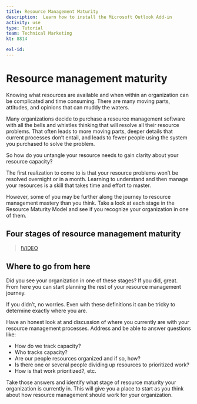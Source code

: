 ```yaml
---
title: Resource Management Maturity
description:  Learn how to install the Microsoft Outlook Add-in
activity: use
type: Tutorial
team: Technical Marketing
kt: 8814

exl-id: 
---
```

# Resource management maturity

Knowing what resources are available and when within an organization can be complicated and time consuming. There are many moving parts, attitudes, and opinions that can muddy the waters. 

Many organizations decide to purchase a resource management software with all the bells and whistles thinking that will resolve all their resource problems. That often leads to more moving parts, deeper details that current processes don’t entail, and leads to fewer people using the system you purchased to solve the problem.

So how do you untangle your resource needs to gain clarity about your resource capacity?

The first realization to come to is that your resource problems won’t be resolved overnight or in a month. Learning to understand and then manage your resources is a skill that takes time and effort to master.

However, some of you may be further along the journey to resource management mastery than you think. Take a look at each stage in the Resource Maturity Model and see if you recognize your organization in one of them.

## Four stages of resource management maturity

>[!VIDEO](https://video.tv.adobe.com/v/335160/?quality=12)


## Where to go from here

Did you see your organization in one of these stages? If you did, great. From here you can start planning the rest of your resource management journey.

<!Along with this learning path, you’ll find a guide, Resource maturity growth, that presents ideas on how to progress from one resource management stage to another.>

If you didn’t, no worries. Even with these definitions it can be tricky to determine exactly where you are.

Have an honest look at and discussion of where you currently are with your resource management processes. Address and be able to answer questions like:

* How do we track capacity? 
* Who tracks capacity?
* Are our people resources organized and if so, how?
* Is there one or several people dividing up resources to prioritized work? 
* How is that work prioritized?, etc.

Take those answers and identify what stage of resource maturity your organization is currently in. This will give you a place to start as you think about how resource management should work for your organization.
